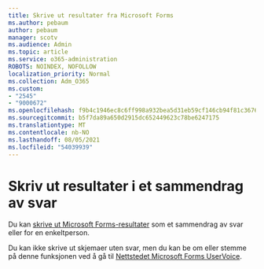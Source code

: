 ```yaml
---
title: Skrive ut resultater fra Microsoft Forms
ms.author: pebaum
author: pebaum
manager: scotv
ms.audience: Admin
ms.topic: article
ms.service: o365-administration
ROBOTS: NOINDEX, NOFOLLOW
localization_priority: Normal
ms.collection: Adm_O365
ms.custom:
- "2545"
- "9000672"
ms.openlocfilehash: f9b4c1946ec8c6ff998a932bea5d31eb59cf146cb94f81c3676ccf25eebf9e33
ms.sourcegitcommit: b5f7da89a650d2915dc652449623c78be6247175
ms.translationtype: MT
ms.contentlocale: nb-NO
ms.lasthandoff: 08/05/2021
ms.locfileid: "54039939"
---
```

# <a name="print-results-in-a-summary-of-responses"></a>Skriv ut resultater i et sammendrag av svar

Du kan [skrive ut Microsoft Forms-resultater](https://support.office.com/article/print-a-form-22100b98-ba3c-41c1-9513-f76caca664fc) som et sammendrag av svar eller for en enkeltperson. 

Du kan ikke skrive ut skjemaer uten svar, men du kan be om eller stemme på denne funksjonen ved å gå til [Nettstedet Microsoft Forms UserVoice](https://microsoftforms.uservoice.com/forums/386451-welcome-to-microsoft-forms-suggestion-box).
